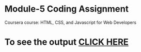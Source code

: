 
# Module-5 Coding Assignment

Coursera course: HTML, CSS, and Javascript for Web Developers

# To see the output [CLICK HERE](https://gauravbhasin09.github.io/coursera/module-5/index.html)
